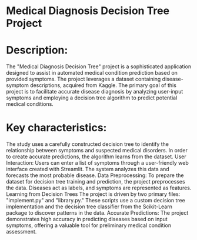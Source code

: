 # Medical Diagnosis Decision Tree Project

# Description:
The "Medical Diagnosis Decision Tree" project is a sophisticated application designed to assist in automated medical condition prediction based on provided symptoms. The project leverages a dataset containing disease-symptom descriptions, acquired from Kaggle. The primary goal of this project is to facilitate accurate disease diagnosis by analyzing user-input symptoms and employing a decision tree algorithm to predict potential medical conditions.

# Key characteristics:

The study uses a carefully constructed decision tree to identify the relationship between symptoms and suspected medical disorders. In order to create accurate predictions, the algorithm learns from the dataset.
User Interaction: Users can enter a list of symptoms through a user-friendly web interface created with Streamlit. The system analyzes this data and forecasts the most probable disease.
Data Preprocessing: To prepare the dataset for decision tree training and prediction, the project preprocesses the data. Diseases act as labels, and symptoms are represented as features.
Learning from Decision Trees The project is driven by two primary files: "implement.py" and "library.py." These scripts use a custom decision tree implementation and the decision tree classifier from the Scikit-Learn package to discover patterns in the data.
Accurate Predictions: The project demonstrates high accuracy in predicting diseases based on input symptoms, offering a valuable tool for preliminary medical condition assessment.
